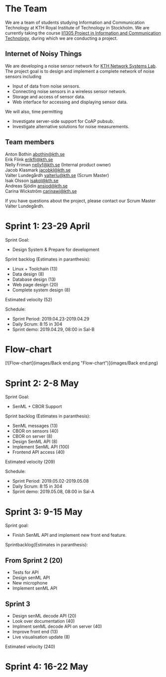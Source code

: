 # The Team

We are a team of students studying Information and Communication Technology at KTH Royal Institute of Technology in Stockholm. 
We are currently taking the course [II1305 Project in Information and Communication Technology](https://www.kth.se/student/kurser/kurs/II1305), during which we are conducting a project.

## Internet of Noisy Things
We are developing a noise sensor network for [KTH Network Systems Lab](https://www.kth.se/cos/research/nslab).
The project goal is to design and implement a complete network of noise sensors including
- Input of data from noise sensors.
- Connecting noise sensors in a wireless sensor network.
- Storage and access of sensor data.
- Web interface for accessing and displaying sensor data.

We will also, time permitting
- Investigate server-side support for CoAP pubsub.
- Investigate alternative solutions for noise measurements.

## Team members
Anton Bothin abothin@kth.se  
Erik Flink erikfli@kth.se  
Nelly Friman nellyf@kth.se (Internal product owner)  
Jacob Klasmark jacobkl@kth.se  
Valter Lundegårdh valterlu@kth.se (Scrum Master)  
Isak Olsson isakol@kth.se  
Andreas Sjödin ansjod@kth.se  
Carina Wickström carinawi@kth.se  

If you have questions about the project, please contact our Scrum Master Valter Lundegårdh.

# Sprint 1: 23-29 April
Sprint Goal:
  - Design System & Prepare for development 

Sprint backlog (Estimates in paranthesis):
  - Linux + Toolchain (13)
  - Data design (8)
  - Database design (13)
  - Web page design (20)
  - Complete system design (8)
  
Estimated velocity (52)

Schedule:
  - Sprint Period: 2019.04.23-2019.04.29
  - Daily Scrum: 8:15 in 304
  - Sprint demo: 2019.04.29, 08:00 in Sal-B

# Flow-chart

[![Flow-chart](images/Back end.png "Flow-chart")](images/Back end.png)

# Sprint 2: 2-8 May
Sprint Goal:
  - SenML + CBOR Support 

Sprint backlog (Estimates in paranthesis):
  - SenML messages (13)
  - CBOR on sensors (40)
  - CBOR on server (8)
  - Design SenML API (8)
  - Implement SenML API (100)
  - Frontend API access (40)
  
Estimated velocity (209)

Schedule:
  - Sprint Period: 2019.05.02-2019.05.08
  - Daily Scrum: 8:15 in 304
  - Sprint demo: 2019.05.08, 08:00 in Sal-A


# Sprint 3: 9-15 May
Sprint goal: 
  - Finish SenML API and implement new front end feature. 
  
  Sprintbacklog(Estimates in paranthesis):
 ## From Sprint 2 (20)
  - Tests for API 
  - Design senML API 
  - New microphone 
  - Implement senML API 
 ## Sprint 3
  - Design senML decode API (20)
  - Look over documentation   (40)
  - Implment senML decode API on server (40)
  - Improve front end (13)
  - Live visualisation update (8)

Estimated velocity (240)

# Sprint 4: 16-22 May
